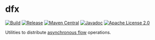 # dfx

[![Build](https://github.com/c-fraser/dfx/workflows/build/badge.svg)](https://github.com/c-fraser/dfx/actions)
[![Release](https://img.shields.io/github/v/release/c-fraser/dfx?logo=github&sort=semver)](https://github.com/c-fraser/dfx/releases)
[![Maven Central](https://img.shields.io/maven-central/v/io.github.c-fraser/dfx.svg)](https://search.maven.org/artifact/io.github.c-fraser/dfx)
[![Javadoc](https://javadoc.io/badge2/io.github.c-fraser/dfx/javadoc.svg)](https://javadoc.io/doc/io.github.c-fraser/dfx)
[![Apache License 2.0](https://img.shields.io/badge/License-Apache2-blue.svg)](https://www.apache.org/licenses/LICENSE-2.0)

Utilities to distribute [asynchronous flow](https://kotlinlang.org/docs/flow.html) operations.
